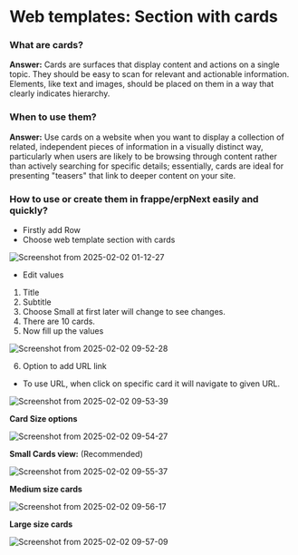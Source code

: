 # Web templates: Section with cards

### What are cards?
**Answer:** Cards are surfaces that display content and actions on a single topic. They should be easy to scan for 
relevant and actionable information. Elements, like text and images, should be placed on them in a way that 
clearly indicates hierarchy.

### When to use them?
**Answer:** Use cards on a website when you want to display a collection of related, independent pieces of information in a visually 
distinct way, particularly when users are likely to be browsing through content rather than actively searching for 
specific details; essentially, cards are ideal for presenting "teasers" that link to deeper content on your site. 

### How to use or create them in frappe/erpNext easily and quickly?

* Firstly add Row
* Choose web template section with cards

![Screenshot from 2025-02-02 01-12-27](https://github.com/user-attachments/assets/a64ffec8-3ee5-46d6-98e8-f62583e0a26b)

* Edit values
1. Title
2. Subtitle
3. Choose Small at first later will change to see changes.
4. There are 10 cards.
5. Now fill up the values

![Screenshot from 2025-02-02 09-52-28](https://github.com/user-attachments/assets/184374e3-176d-4998-b6aa-d7b769287398)

6. Option to add URL link
* To use URL, when click on specific card it will navigate to given URL.

![Screenshot from 2025-02-02 09-53-39](https://github.com/user-attachments/assets/226718d8-93f4-4be1-a86f-67fd5dba2815)

**Card Size options**

![Screenshot from 2025-02-02 09-54-27](https://github.com/user-attachments/assets/82927965-b2e9-4f4f-ae05-33dcf23823ca)



**Small Cards view:** (Recommended)

![Screenshot from 2025-02-02 09-55-37](https://github.com/user-attachments/assets/1d535f3e-c66c-4765-bac6-197a386c78ee)


**Medium size cards**

![Screenshot from 2025-02-02 09-56-17](https://github.com/user-attachments/assets/84b8babd-598f-4e94-ae4c-17227367c000)


**Large size cards**

![Screenshot from 2025-02-02 09-57-09](https://github.com/user-attachments/assets/7a893b35-d0f9-4627-a9e1-a5a87c8fcf6c)

